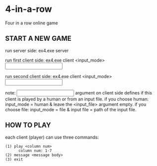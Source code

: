 # 4-in-a-row
Four in a row online game

START A NEW GAME
-
run server side:
	ex4.exe server <logfile path> <server port>

run first client side:
	ex4.exe client <logfile path> <server port> <input_mode> <input file>

run second client side:
	ex4.exe client <logfile path> <server port> <input_mode> <input file>

note: <input mode> argument on client side defines if this client is played by a human or from an input file.
if you choose human: input_mode = human & leave the <input_file> argument empty.
if you choose file: input_mode = file  & input file = path of the input file.


HOW TO PLAY
-
each client (player) can use three commands:

	(1) play <column num>
	      column num: 1-7
	(2) message <message body>
	(3) exit
